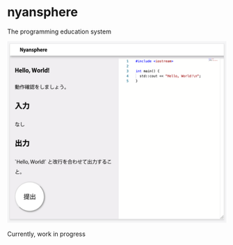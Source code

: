 # nyansphere

The programming education system

![screenshot](./screenshot.png)

Currently, work in progress
